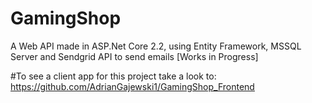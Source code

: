 # GamingShop
A Web API made in ASP.Net Core 2.2, using Entity Framework, MSSQL Server and Sendgrid API to send emails [Works in Progress]

#To see a client app for this project take a look to: https://github.com/AdrianGajewski1/GamingShop_Frontend
